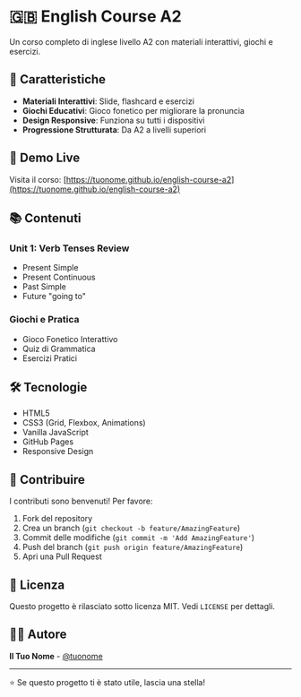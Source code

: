 # 🇬🇧 English Course A2

Un corso completo di inglese livello A2 con materiali interattivi, giochi e esercizi.

## 🌟 Caratteristiche

- **Materiali Interattivi**: Slide, flashcard e esercizi
- **Giochi Educativi**: Gioco fonetico per migliorare la pronuncia
- **Design Responsive**: Funziona su tutti i dispositivi
- **Progressione Strutturata**: Da A2 a livelli superiori

## 🚀 Demo Live

Visita il corso: [https://tuonome.github.io/english-course-a2](https://tuonome.github.io/english-course-a2)

## 📚 Contenuti

### Unit 1: Verb Tenses Review
- Present Simple
- Present Continuous  
- Past Simple
- Future "going to"

### Giochi e Pratica
- Gioco Fonetico Interattivo
- Quiz di Grammatica
- Esercizi Pratici

## 🛠️ Tecnologie

- HTML5
- CSS3 (Grid, Flexbox, Animations)
- Vanilla JavaScript
- GitHub Pages
- Responsive Design

## 🤝 Contribuire

I contributi sono benvenuti! Per favore:

1. Fork del repository
2. Crea un branch (`git checkout -b feature/AmazingFeature`)
3. Commit delle modifiche (`git commit -m 'Add AmazingFeature'`)
4. Push del branch (`git push origin feature/AmazingFeature`)
5. Apri una Pull Request

## 📄 Licenza

Questo progetto è rilasciato sotto licenza MIT. Vedi `LICENSE` per dettagli.

## 👨‍💻 Autore

**Il Tuo Nome** - [@tuonome](https://github.com/tuonome)

---

⭐ Se questo progetto ti è stato utile, lascia una stella!
